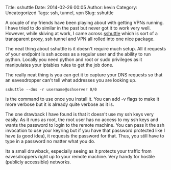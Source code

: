 Title: sshuttle
Date: 2014-02-26 00:05
Author: kevin
Category: Uncategorized
Tags: ssh, tunnel, vpn
Slug: sshuttle

A couple of my friends have been playing about with getting VPNs
running. I have tried to do similar in the past but never got it to work
very well. However, while skiving at work, I came across
[sshuttle](https://github.com/apenwarr/sshuttle) which is sort of a
transparent proxy, ssh tunnel and VPN all rolled into one nice package.

The neat thing about sshuttle is it doesn't require much setup. All it
requests of your endpoint is ssh access as a regular user and the
ability to run python. Locally you need python and root or sudo
privileges as it manipulates your iptables rules to get the job done.

The really neat thing is you can get it to capture your DNS requests so
that an eavesdropper can't tell what addresses you are looking up.

    sshuttle --dns -r username@sshserver 0/0

is the command to use once you install it. You can add -v flags to make
it more verbose but it is already quite verbose as it is.

The one drawback I have found is that it doesn't use my ssh keys very
easily. As it runs as root, the root user has no access to my ssh keys
and wants the password to login to the remote machine. You can pass it
the ssh invocation to use your keyring but if you have that password
protected like I have (a good idea), it requests the password for that.
Thus, you still have to type in a password no matter what you do.

Its a small drawback, especially seeing as it protects your traffic from
eavesdroppers right up to your remote machine. Very handy for hostile
(publicly accessible) networks.
